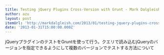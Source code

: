 ```yaml
---
title: Testing jQuery Plugins Cross-Version with Grunt - Mark Dalgleish
author: azu
layout: post
itemUrl: 'http://markdalgleish.com/2013/01/testing-jquery-plugins-cross-version-with-grunt/'
date: '2013-01-31T15:00:00.000Z'
---
```

jQueryプラグインのテストをGruntを使って行う。クエリで読み込むjQueryのバージョンを指定できるようにして複数のバージョンでテストする方法について
